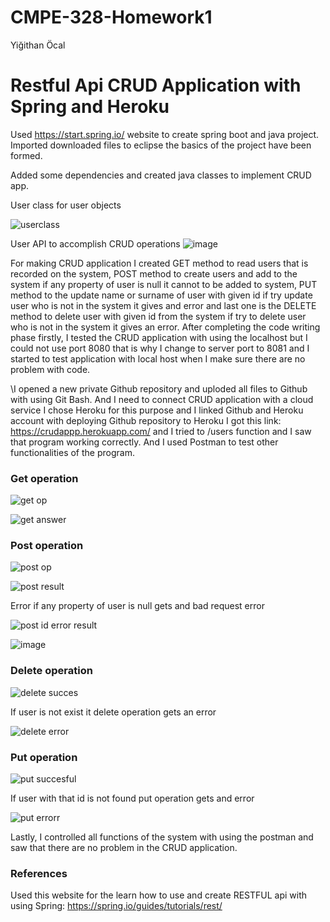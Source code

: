 # CMPE-328-Homework1
Yiğithan Öcal

# Restful Api CRUD Application with Spring and Heroku

Used https://start.spring.io/ website to create spring boot and java project. Imported downloaded files to eclipse the basics of the project have been formed.

Added some dependencies and created java classes to implement CRUD app.

User class for user objects

![userclass](https://user-images.githubusercontent.com/63492956/111708840-9ea3cf80-8857-11eb-9ee0-88c08deb6b7d.png)

User API to accomplish CRUD operations 
![image](https://user-images.githubusercontent.com/63492956/111709208-44efd500-8858-11eb-8a88-6e6af107cf10.png)

  For making CRUD application I created GET method to read users that is recorded on the system, POST method to create users and add to the system if any property of user is null it cannot to be added to system, PUT method to the update name or surname of user with given id if try update user who is not in the system it gives and error and last one is the DELETE method to delete user with given id from the system if try to delete user who is not in the system it gives an error. After completing the code writing phase firstly, I tested the CRUD application with using the localhost but I could not use port 8080 that is why I change to server port to 8081 and I started to test application with local host when I make sure there are no problem with code.

\\I opened a new private Github repository and uploded all files to Github with using Git Bash.
And I need to connect CRUD application with a cloud service I chose Heroku for this purpose and I linked Github and Heroku account with deploying Github repository to
Heroku I got this link: https://crudappp.herokuapp.com/ and I tried to /users function and I saw that program working correctly.
And I used Postman to test other functionalities of the program.

### Get operation

![get op](https://user-images.githubusercontent.com/63492956/111710283-65b92a00-885a-11eb-9e14-b08586a9c55f.png)

![get answer](https://user-images.githubusercontent.com/63492956/111710289-681b8400-885a-11eb-8e83-254e9608d804.png)


### Post operation

![post op](https://user-images.githubusercontent.com/63492956/111710335-897c7000-885a-11eb-995b-6fc7519a417b.png)

![post result](https://user-images.githubusercontent.com/63492956/111710342-8c776080-885a-11eb-98b6-70cd07430f8f.png)

Error if any property of user is null gets and bad request error

![post id error result](https://user-images.githubusercontent.com/63492956/111710356-9600c880-885a-11eb-9f02-4d688e0b94ed.png)

![image](https://user-images.githubusercontent.com/63492956/111710571-f98af600-885a-11eb-80ee-bfe3d03fe986.png)


### Delete operation

![delete succes](https://user-images.githubusercontent.com/63492956/111710625-17585b00-885b-11eb-8b0d-775ab785da2d.png)

If user is not exist it delete operation gets an error

![delete error](https://user-images.githubusercontent.com/63492956/111710635-1e7f6900-885b-11eb-82b5-831c58f4d39b.png)


### Put operation

![put succesful](https://user-images.githubusercontent.com/63492956/111710699-3951dd80-885b-11eb-86b8-c7dd1e02e545.png)

If user with that id is not found put operation gets and error

![put errorr](https://user-images.githubusercontent.com/63492956/111710747-4bcc1700-885b-11eb-8683-a035ecc33988.png)

Lastly, I controlled all functions of the system with using the postman and saw that there are no problem in the CRUD application.

### References
Used this website for the learn how to use and create RESTFUL api with using Spring: https://spring.io/guides/tutorials/rest/




